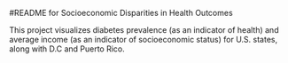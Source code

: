 #README for Socioeconomic Disparities in Health Outcomes

This project visualizes diabetes prevalence (as an indicator of health) and average income (as an indicator of socioeconomic status) for U.S. states, along with D.C and Puerto Rico.